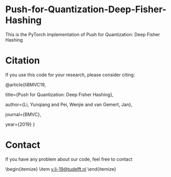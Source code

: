 # Push-for-Quantization-Deep-Fisher-Hashing
This is the PyTorch implementation of Push for Quantization: Deep Fisher Hashing

# Citation
If you use this code for your research, please consider citing:

@article{liBMVC19,

  title={Push for Quantization: Deep Fisher Hashing},
  
  author={Li, Yunqiang and Pei, Wenjie and van Gemert, Jan},
  
  journal={BMVC},
  
  year={2019}
}

# Contact
If you have any problem about our code, feel free to contact

\begin{itemize}
  \item y.li-19@tudelft.nl
\end{itemize}

